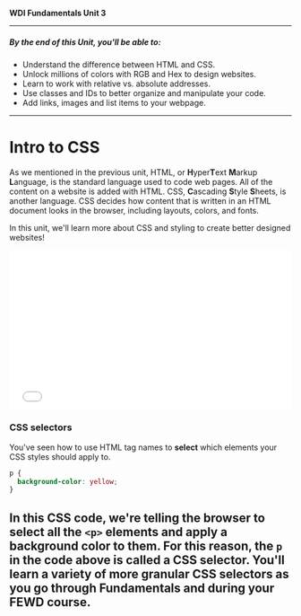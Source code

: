 **WDI Fundamentals Unit 3**

---

##### By the end of this Unit, you'll be able to:

* Understand the difference between HTML and CSS.
* Unlock millions of colors with RGB and Hex to design websites.
* Learn to work with relative vs. absolute addresses.
* Use classes and IDs to better organize and manipulate your code.
* Add links, images and list items to your webpage.


---
# Intro to CSS

As we mentioned in the previous unit, HTML, or **H**yper**T**ext **M**arkup **L**anguage, is the standard language used to code web pages. All of the content on a website is added with HTML. CSS, **C**ascading **S**tyle **S**heets, is another language.  CSS decides how content that is written in an HTML document looks in the browser, including layouts, colors, and fonts.

In this unit, we'll learn more about CSS and styling to create better designed websites!

<div class="wistia_responsive_padding" style="padding:56.25% 0 0 0;position:relative;"><div class="wistia_responsive_wrapper" style="height:100%;left:0;position:absolute;top:0;width:100%;"><iframe src="//fast.wistia.net/embed/iframe/32r0wluyl3?seo=false&videoFoam=true" allowtransparency="true" frameborder="0" scrolling="no" class="wistia_embed" name="wistia_embed" allowfullscreen mozallowfullscreen webkitallowfullscreen oallowfullscreen msallowfullscreen width="100%" height="100%"></iframe></div></div>
<script src="//fast.wistia.net/assets/external/E-v1.js" async></script>


### CSS selectors

You've seen how to use HTML tag names to **select** which elements your CSS styles should apply to.

```css
p {
  background-color: yellow;
}
```

In this CSS code, we're telling the browser to **select** all the `<p>` elements and apply a background color to them.  For this reason, the `p` in the code above is called a CSS **selector**.  You'll learn a variety of more granular CSS selectors as you go through Fundamentals and during your FEWD course. 
---
